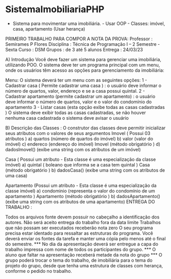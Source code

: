 # SistemaImobiliariaPHP
- Sistema para movimentar uma imobiliária.  - Usar OOP - Classes: imóvel, casa, apartamento (Usar herança)

PRIMEIRO TRABALHO PARA COMPOR A NOTA DA PROVA: Professor : Semirames P Flores Disciplina : Técnica de Programação I – 2 Semestre - Sexta Curso : DSM Grupos : de 3 até 5 alunos Entrega : 24/03/23

A) Introdução Você deve fazer um sistema para gerenciar uma imobiliária, utilizando POO. O sistema deve ter um programa principal com um menu, onde os usuários têm acesso as opções para gerenciamento da imobiliária:

Menu:
O sistema deverá ter um menu com as seguintes opções: 1 - Cadastrar casa ( Permite cadastrar uma casa ) : o usuário deve informar o número de quartos, valor, endereço e se a casa possui quintal. 2 - Cadastrar apartamento (permite cadastrar um apartamento) :
o usuário deve informar o número de quartos, valor e o valor do condomínio do apartamento 3 - Listar casas (esta opção exibe todas as casas cadastradas ) O sistema deve exibir todas as casas cadastradas,
se não houver nenhuma casa cadastrada o sistema deve avisar o usuário

B) Descrição das Classes : O construtor das classes deve permitir inicializar seus atributos com o
valores de seus argumentos
Imovel
( Possui 03 atributos ) a) quartos (número de quartos do imóvel) b) valor (valor do imóvel) c) endereco (endereço do imóvel)
Imovel (método obrigatório ) d) dadosImovel() (exibe uma string com os atributos de um imóvel)

Casa ( Possui um atributo - Esta classe é uma especialização da classe imóvel) a) quintal ( boleano que informa se a casa tem quintal ) Casa (método obrigatório ) b) dadosCasa() (exibe uma string com os atributos de uma casa)

Apartamento (Possui um atributo - Esta classe é uma especialização da classe imóvel) a) condominio (representa o valor do condomínio de um apartamento ) Apartamento (método obrigatório ) b) dadosApartamento() (exibe uma string com os atributos de uma
apartamento) ENTREGA DO TRABALHO :

Todos os arquivos fonte devem possuir no cabeçalho a identificação dos autores.
Não será aceito entrega do trabalho fora da data limite
Trabalhos que não possam ser executados receberão nota zero
O seu programa precisa estar identado para ressaltar as estruturas do programa.
Você deverá enviar os fontes da tarefa e manter uma cópia pelo menos até o final do semestre.
*** No dia da apresentação deverá ser entregue a capa do trabalho impressa com nome de todos os participantes do grupo. *** O aluno que faltar na apresentação receberá metade da nota do grupo *** O grupo poderá trocar o tema do trabalho, de imobiliária para o tema do projeto do grupo, desde que tenha uma estrutura de classes com herança, conforme o pedido no trabalho.
